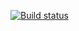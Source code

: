 [![Build status](https://ci.appveyor.com/api/projects/status/7n16u15k9v2uaymp?svg=true)](https://ci.appveyor.com/project/Flayka/selenium-test)